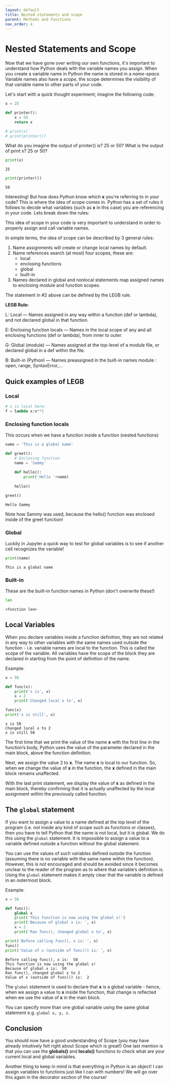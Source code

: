 ```yaml
---
layout: default
title: Nested statements and scope
parent: Methods and Functions
nav_order: 4
---
```


# Nested Statements and Scope 

Now that we have gone over writing our own functions, it's important to understand how Python deals with the variable names you assign. When you create a variable name in Python the name is stored in a *name-space*. Variable names also have a *scope*, the scope determines the visibility of that variable name to other parts of your code.

Let's start with a quick thought experiment; imagine the following code:


```python
x = 25

def printer():
    x = 50
    return x

# print(x)
# print(printer())
```

What do you imagine the output of printer() is? 25 or 50? What is the output of print x? 25 or 50?


```python
print(x)
```

    25
    


```python
print(printer())
```

    50
    

Interesting! But how does Python know which **x** you're referring to in your code? This is where the idea of scope comes in. Python has a set of rules it follows to decide what variables (such as **x** in this case) you are referencing in your code. Lets break down the rules:

This idea of scope in your code is very important to understand in order to properly assign and call variable names. 

In simple terms, the idea of scope can be described by 3 general rules:

1. Name assignments will create or change local names by default.
2. Name references search (at most) four scopes, these are:
    * local
    * enclosing functions
    * global
    * built-in
3. Names declared in global and nonlocal statements map assigned names to enclosing module and function scopes.


The statement in #2 above can be defined by the LEGB rule.

**LEGB Rule:**

L: Local — Names assigned in any way within a function (def or lambda), and not declared global in that function.

E: Enclosing function locals — Names in the local scope of any and all enclosing functions (def or lambda), from inner to outer.

G: Global (module) — Names assigned at the top-level of a module file, or declared global in a def within the file.

B: Built-in (Python) — Names preassigned in the built-in names module : open, range, SyntaxError,...

## Quick examples of LEGB

### Local


```python
# x is local here:
f = lambda x:x**2
```

### Enclosing function locals
This occurs when we have a function inside a function (nested functions)



```python
name = 'This is a global name'

def greet():
    # Enclosing function
    name = 'Sammy'
    
    def hello():
        print('Hello '+name)
    
    hello()

greet()
```

    Hello Sammy
    

Note how Sammy was used, because the hello() function was enclosed inside of the greet function!

### Global
Luckily in Jupyter a quick way to test for global variables is to see if another cell recognizes the variable!


```python
print(name)
```

    This is a global name
    

### Built-in
These are the built-in function names in Python (don't overwrite these!)


```python
len
```




    <function len>



## Local Variables
When you declare variables inside a function definition, they are not related in any way to other variables with the same names used outside the function - i.e. variable names are local to the function. This is called the scope of the variable. All variables have the scope of the block they are declared in starting from the point of definition of the name.

Example:


```python
x = 50

def func(x):
    print('x is', x)
    x = 2
    print('Changed local x to', x)

func(x)
print('x is still', x)
```

    x is 50
    Changed local x to 2
    x is still 50
    

The first time that we print the value of the name **x** with the first line in the function’s body, Python uses the value of the parameter declared in the main block, above the function definition.

Next, we assign the value 2 to **x**. The name **x** is local to our function. So, when we change the value of **x** in the function, the **x** defined in the main block remains unaffected.

With the last print statement, we display the value of **x** as defined in the main block, thereby confirming that it is actually unaffected by the local assignment within the previously called function.

## The <code>global</code> statement
If you want to assign a value to a name defined at the top level of the program (i.e. not inside any kind of scope such as functions or classes), then you have to tell Python that the name is not local, but it is global. We do this using the <code>global</code> statement. It is impossible to assign a value to a variable defined outside a function without the global statement.

You can use the values of such variables defined outside the function (assuming there is no variable with the same name within the function). However, this is not encouraged and should be avoided since it becomes unclear to the reader of the program as to where that variable’s definition is. Using the <code>global</code> statement makes it amply clear that the variable is defined in an outermost block.

Example:


```python
x = 50

def func():
    global x
    print('This function is now using the global x!')
    print('Because of global x is: ', x)
    x = 2
    print('Ran func(), changed global x to', x)

print('Before calling func(), x is: ', x)
func()
print('Value of x (outside of func()) is: ', x)
```

    Before calling func(), x is:  50
    This function is now using the global x!
    Because of global x is:  50
    Ran func(), changed global x to 2
    Value of x (outside of func()) is:  2
    

The <code>global</code> statement is used to declare that **x** is a global variable - hence, when we assign a value to **x** inside the function, that change is reflected when we use the value of **x** in the main block.

You can specify more than one global variable using the same global statement e.g. <code>global x, y, z</code>.

## Conclusion
You should now have a good understanding of Scope (you may have already intuitively felt right about Scope which is great!) One last mention is that you can use the **globals()** and **locals()** functions to check what are your current local and global variables.

Another thing to keep in mind is that everything in Python is an object! I can assign variables to functions just like I can with numbers! We will go over this again in the decorator section of the course!
